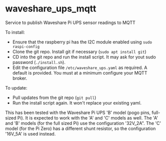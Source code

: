 # waveshare_ups_mqtt
Service to publish Waveshare Pi UPS sensor readings to MQTT

To install:
* Ensure that the raspberry pi has the I2C module enabled using `sudo raspi-config`
* Clone the git repo. Install git if necessary (`sudo apt install git`)
* CD into the git repo and run the install script. It may ask for yout sudo password (`./install.sh`).
* Edit the configuration file `/etc/waveshare_ups.yaml` as required. A default is provided. You must at a minimum configure your MQTT broker.

To update:
* Pull updates from the git repo (`git pull`)
* Run the install script again. It won't replace your existing yaml.

This has been tested with the Waveshare Pi UPS 'B' model (pogo pins, full-sized Pi). It is expected to work with the 'A' and 'C' models as well. The 'A' and 'B' models (for the full sized Pi) use the configuration '32V_2A". The 'C' model (for the Pi Zero) has a different shunt resistor, so the configuration '16V_5A' is used instead.